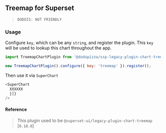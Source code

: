 ## Treemap for Superset

> `DODOIS: NOT FRIENDLY`

### Usage

Configure `key`, which can be any `string`, and register the plugin. This `key` will be used to
lookup this chart throughout the app.

```js
import TreemapChartPlugin from '@dodopizza/ssp-legacy-plugin-chart-treemap';

new TreemapChartPlugin().configure({ key: 'treemap' }).register();
```

Then use it via `SuperChart`

```js
<SuperChart
  XXXXXX
  }]}
/>
```

#### Reference

> This plugin used to be `@superset-ui/legacy-plugin-chart-treemap` [`0.18.0`]
